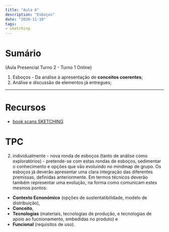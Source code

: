 ```yaml
---
title: "Aula 6"
description: "Esboços"
date: "2020-11-10"
tags:
- sketching
---
```



# Sumário

(Aula Presencial Turno 2 - Turno 1 Online)

1. Esboços - Da análise à apresentação de **conceitos coerentes**;
2. Análise e discussão de elementos já entregues;
___


# Recursos

* [book scans SKETCHING](https://drive.google.com/file/d/1LGNNfCJVvuS-bPWCUscddU1iJf5rjQKl/view?usp=sharing)


# TPC

2. individualmente - nova ronda de esboços (tanto de análise como exploratórios) - pretende-se com estas rondas de esboços, sedimentar o conhecimento e opções que vão evoluindo no mindmap de grupo.
Os esboços já deverão apresentar uma clara integração das diferentes premissas, definidas anteriormente. Em termos técnicos deverão também representar uma evolução, na forma como comunicam estes mesmos pontos:
* **Contexto Ecnonómico** (opções de sustentatibilidade, modelo de distribuição),
* **Conceito**,
* **Tecnologias** (materiais, tecnologias de produção, e tecnologias de apoio ao fucnionamento, embedidas no produto) e
* **Funcional** (requisitos de uso).